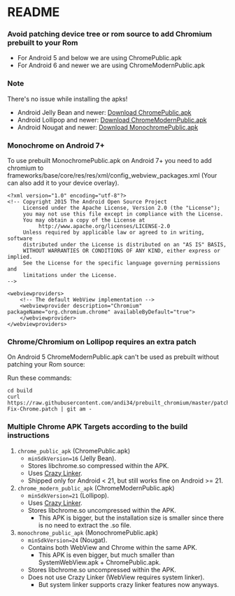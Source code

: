 # README


### Avoid patching device tree or rom source to add Chromium prebuilt to your Rom

- For Android 5 and below we are using ChromePublic.apk
- For Android 6 and newer we are using ChromeModernPublic.apk


### Note

There's no issue while installing the apks!

- Android Jelly Bean and newer: [Download ChromePublic.apk](https://github.com/andi34/prebuilt_chromium/raw/master/ChromePublic.apk)
- Android Lollipop and newer: [Download ChromeModernPublic.apk](https://github.com/andi34/prebuilt_chromium/raw/master/ChromeModernPublic.apk)
- Android Nougat and newer: [Download MonochromePublic.apk](https://github.com/andi34/prebuilt_chromium/raw/master/MonochromePublic.apk)


### Monochrome on Android 7+

To use prebuilt MonochromePublic.apk on Android 7+ you need to add chromium to frameworks/base/core/res/res/xml/config_webview_packages.xml
(Your can also add it to your device overlay).

```
<?xml version="1.0" encoding="utf-8"?>
<!-- Copyright 2015 The Android Open Source Project
     Licensed under the Apache License, Version 2.0 (the "License");
     you may not use this file except in compliance with the License.
     You may obtain a copy of the License at
          http://www.apache.org/licenses/LICENSE-2.0
     Unless required by applicable law or agreed to in writing, software
     distributed under the License is distributed on an "AS IS" BASIS,
     WITHOUT WARRANTIES OR CONDITIONS OF ANY KIND, either express or implied.
     See the License for the specific language governing permissions and
     limitations under the License.
-->

<webviewproviders>
    <!-- The default WebView implementation -->
    <webviewprovider description="Chromium" packageName="org.chromium.chrome" availableByDefault="true">
    </webviewprovider>
</webviewproviders>
```


### Chrome/Chromium on Lollipop requires an extra patch

On Android 5 ChromeModernPublic.apk can't be used as prebuilt without patching your Rom source:

Run these commands:
```
cd build
curl https://raw.githubusercontent.com/andi34/prebuilt_chromium/master/patches/Lollipop/0001-Fix-Chrome.patch | git am -
```


### Multiple Chrome APK Targets according to the build instructions

1. `chrome_public_apk` (ChromePublic.apk)
   * `minSdkVersion=16` (Jelly Bean).
   * Stores libchrome.so compressed within the APK.
   * Uses [Crazy Linker](https://cs.chromium.org/chromium/src/base/android/linker/BUILD.gn?rcl=6bb29391a86f2be58c626170156cbfaa2cbc5c91&l=9).
   * Shipped only for Android < 21, but still works fine on Android >= 21.
2. `chrome_modern_public_apk` (ChromeModernPublic.apk)
   * `minSdkVersion=21` (Lollipop).
   * Uses [Crazy Linker](https://cs.chromium.org/chromium/src/base/android/linker/BUILD.gn?rcl=6bb29391a86f2be58c626170156cbfaa2cbc5c91&l=9).
   * Stores libchrome.so uncompressed within the APK.
     * This APK is bigger, but the installation size is smaller since there is
       no need to extract the .so file.
3. `monochrome_public_apk` (MonochromePublic.apk)
   * `minSdkVersion=24` (Nougat).
   * Contains both WebView and Chrome within the same APK.
     * This APK is even bigger, but much smaller than SystemWebView.apk + ChromePublic.apk.
   * Stores libchrome.so uncompressed within the APK.
   * Does not use Crazy Linker (WebView requires system linker).
     * But system linker supports crazy linker features now anyways.

